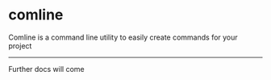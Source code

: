 # comline

Comline is a command line utility to easily create commands for your project

---

Further docs will come